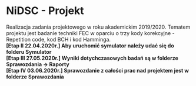 # NiDSC - Projekt
Realizacja zadania projektowego w roku akademickim 2019/2020.
Tematem projektu jest badanie techniki FEC w oparciu o trzy kody korekcyjne - Repetition code, kod BCH i kod Hamminga.<br/>
**[Etap II 22.04.2020r.] Aby uruchomić symulator należy udać się do folderu Symulator**<br>
**[Etap III 27.05.2020r.] Wyniki dotychczasowych badań są w folderze Sprawozdania -> Raporty**<br>
**[Etap IV 03.06.2020r.] Sprawozdanie z całości prac nad projektem jest w folderze Sprawozdania**<br>
